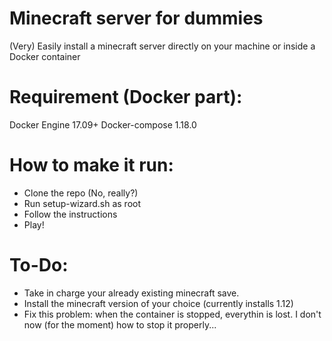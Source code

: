# Minecraft server for dummies

(Very) Easily install a minecraft server directly on your machine or inside a Docker container

# Requirement (Docker part): 
Docker Engine 17.09+
Docker-compose 1.18.0

# How to make it run:
- Clone the repo (No, really?)
- Run setup-wizard.sh as root
- Follow the instructions
- Play!

# To-Do:
- Take in charge your already existing minecraft save.
- Install the minecraft version of your choice (currently installs 1.12)
- Fix this problem: when the container is stopped, everythin is lost. I don't now (for the moment) how to stop it properly...
